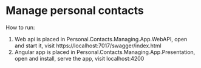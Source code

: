 # Manage personal contacts
How to run:

1. Web api is placed in Personal.Contacts.Managing.App.WebAPI, open and start it, visit https://localhost:7017/swagger/index.html
2. Angular app is placed in Personal.Contacts.Managing.App.Presentation, open and install, serve the app, visit localhost:4200